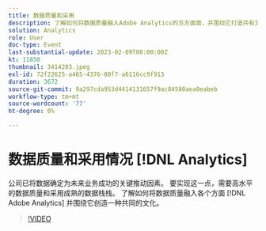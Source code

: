 ```yaml
---
title: 数据质量和采用
description: 了解如何将数据质量融入Adobe Analytics的方方面面，并围绕它打造共有文化。
solution: Analytics
role: User
doc-type: Event
last-substantial-update: 2023-02-09T00:00:00Z
kt: 11850
thumbnail: 3414203.jpeg
exl-id: 72f22625-a465-4376-80f7-a6116cc9f913
duration: 3672
source-git-commit: 9a297cda953d4414131657f9ac84580aea0eabeb
workflow-type: tm+mt
source-wordcount: '77'
ht-degree: 0%

---
```


# 数据质量和采用情况 [!DNL Analytics]

公司已将数据确定为未来业务成功的关键推动因素。 要实现这一点，需要高水平的数据质量和采用成熟的数据栈栈。 了解如何将数据质量融入各个方面 [!DNL Adobe Analytics] 并围绕它创造一种共同的文化。

>[!VIDEO](https://video.tv.adobe.com/v/3414203/?quality=12&learn=on)
